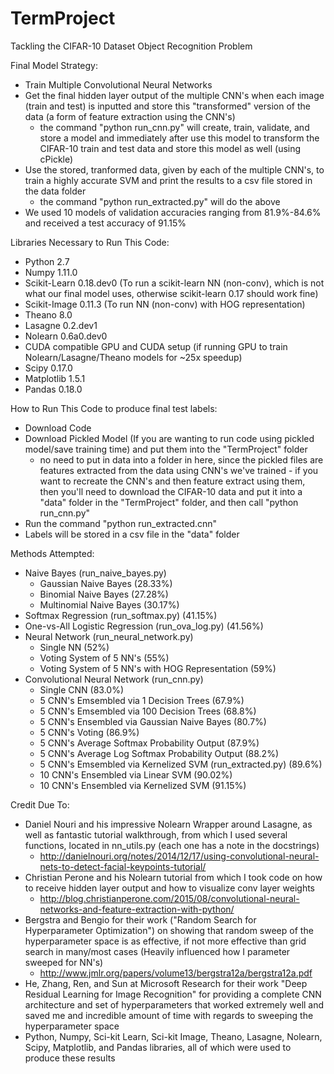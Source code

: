 # TermProject
Tackling the CIFAR-10 Dataset Object Recognition Problem

Final Model Strategy:
- Train Multiple Convolutional Neural Networks
- Get the final hidden layer output of the multiple CNN's when each image (train and test) is inputted and store this
    "transformed" version of the data (a form of feature extraction using the CNN's)
    - the command "python run_cnn.py" will create, train, validate, and store a model and immediately after use
        this model to transform the CIFAR-10 train and test data and store this model as well (using cPickle)
- Use the stored, tranformed data, given by each of the multiple CNN's, to train a highly accurate SVM and
    print the results to a csv file stored in the data folder
    - the command "python run_extracted.py" will do the above
- We used 10 models of validation accuracies ranging from 81.9%-84.6% and received a test accuracy of 91.15%

Libraries Necessary to Run This Code:
- Python 2.7
- Numpy 1.11.0
- Scikit-Learn 0.18.dev0 (To run a scikit-learn NN (non-conv), which is not what our final model uses, otherwise scikit-learn 0.17 should work fine)
- Scikit-Image 0.11.3 (To run NN (non-conv) with HOG representation)
- Theano 8.0
- Lasagne 0.2.dev1
- Nolearn 0.6a0.dev0
- CUDA compatible GPU and CUDA setup (if running GPU to train Nolearn/Lasagne/Theano models for ~25x speedup)
- Scipy 0.17.0
- Matplotlib 1.5.1
- Pandas 0.18.0

How to Run This Code to produce final test labels:
- Download Code
- Download Pickled Model (If you are wanting to run code using pickled model/save training time)
    and put them into the "TermProject" folder
    - no need to put in data into a folder in here, since the pickled files are features extracted from the data
        using CNN's we've trained - if you want to recreate the CNN's and then feature extract using them,
        then you'll need to download the CIFAR-10 data and put it into a "data" folder  in the "TermProject" folder,
        and then call "python run_cnn.py"
- Run the command "python run_extracted.cnn"
- Labels will be stored in a csv file in the "data" folder

Methods Attempted:
- Naive Bayes (run_naive_bayes.py)
    - Gaussian Naive Bayes (28.33%)
    - Binomial Naive Bayes (27.28%)
    - Multinomial Naive Bayes (30.17%)
- Softmax Regression (run_softmax.py) (41.15%)
- One-vs-All Logistic Regression (run_ova_log.py) (41.56%)
- Neural Network (run_neural_network.py)
    - Single NN (52%)
    - Voting System of 5 NN's (55%)
    - Voting System of 5 NN's with HOG Representation (59%)
- Convolutional Neural Network (run_cnn.py)
    - Single CNN (83.0%)
    - 5 CNN's Emsembled via 1 Decision Trees (67.9%)
    - 5 CNN's Emsembled via 100 Decision Trees (68.8%)
    - 5 CNN's Ensembled via Gaussian Naive Bayes (80.7%)
    - 5 CNN's Voting (86.9%)
    - 5 CNN's Average Softmax Probability Output (87.9%)
    - 5 CNN's Average Log Softmax Probability Output (88.2%)
    - 5 CNN's Emsembled via Kernelized SVM (run_extracted.py) (89.6%)
    - 10 CNN's Ensembled via Linear SVM (90.02%)
    - 10 CNN's Ensembled via Kernelized SVM (91.15%)

Credit Due To:
- Daniel Nouri and his impressive Nolearn Wrapper around Lasagne, as well as fantastic tutorial walkthrough,
    from which I used several functions, located in nn_utils.py (each one has a note in the docstrings)
    - http://danielnouri.org/notes/2014/12/17/using-convolutional-neural-nets-to-detect-facial-keypoints-tutorial/
- Christian Perone and his Nolearn tutorial from which I took code on how to receive hidden layer output
    and how to visualize conv layer weights
    - http://blog.christianperone.com/2015/08/convolutional-neural-networks-and-feature-extraction-with-python/
- Bergstra and Bengio for their work ("Random Search for Hyperparameter Optimization") on showing that random sweep
    of the hyperparameter space is as effective, if not more effective than grid search in many/most cases
    (Heavily influenced how I parameter sweeped for NN's)
    - http://www.jmlr.org/papers/volume13/bergstra12a/bergstra12a.pdf
- He, Zhang, Ren, and Sun at Microsoft Research for their work "Deep Residual Learning for Image Recognition"
    for providing a complete CNN architecture and set of hyperparameters that worked extremely well and saved me
    and incredible amount of time with regards to sweeping the hyperparameter space
- Python, Numpy, Sci-kit Learn, Sci-kit Image, Theano, Lasagne, Nolearn, Scipy, Matplotlib, and Pandas libraries,
    all of which were used to produce these results